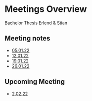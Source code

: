 # Meetings Overview
Bachelor Thesis Erlend & Stian
## Meeting notes

  * [05.01.22](meetings/05.01.22.md)
  * [12.01.22](meetings/12.01.22.md)
  * [19.01.22](meetings/19.01.22.md)
  * [26.01.22](meetings/26.01.22.md)

## Upcoming Meeting

* [2.02.22](meetings/02.02.22.md)
<!-- 
* [9.02.22](meetings/09.02.22.md)
* [16.02.22](meetings/16.02.22.md)
* [23.02.22](meetings/23.02.22.md)
* [2.03.22](meetings/02.03.22.md)
* [9.03.22](meetings/09.03.22.md) / -->
